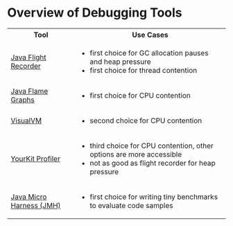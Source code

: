 # Overview of Debugging Tools

<table>
    <tr> <th>Tool <th>Use Cases
    <tr>
        <td><a href="https://docs.oracle.com/javacomponents/jmc-5-4/jfr-runtime-guide/run.htm#JFRUH164">Java Flight Recorder</a>
        <td>
            <ul>
            <li>first choice for GC allocation pauses and heap pressure
            <li>first choice for thread contention
    <tr>
        <td><a href="http://www.brendangregg.com/blog/2014-06-12/java-flame-graphs.html">Java Flame Graphs</a>
        <td>
            <ul>
            <li>first choice for CPU contention
    <tr>
        <td><a href="https://visualvm.github.io/">VisualVM</a>
        <td>
            <ul>
            <li>second choice for CPU contention
    <tr>
        <td><a href="https://www.yourkit.com/">YourKit Profiler</a>
        <td>
            <ul>
            <li>third choice for CPU contention, other options are more accessible
            <li>not as good as flight recorder for heap pressure
    <tr>
        <td><a href="http://openjdk.java.net/projects/code-tools/jmh/">Java Micro Harness (JMH)</a>
        <td>
            <ul>
            <li>first choice for writing tiny benchmarks to evaluate code samples
</table>
